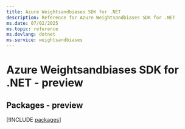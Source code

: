 ```yaml
---
title: Azure Weightsandbiases SDK for .NET
description: Reference for Azure Weightsandbiases SDK for .NET
ms.date: 07/02/2025
ms.topic: reference
ms.devlang: dotnet
ms.service: weightsandbiases
---
```

# Azure Weightsandbiases SDK for .NET - preview
## Packages - preview
[!INCLUDE [packages](weightsandbiases-index.md)]